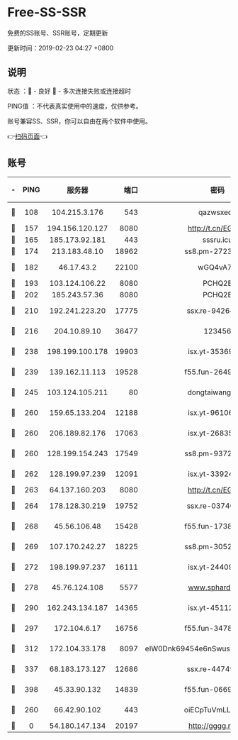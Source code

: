 # Free-SS-SSR

免费的SS账号、SSR账号，定期更新

更新时间：2019-02-23 04:27 +0800

## 说明

状态     ：🙂 - 良好 🙁 - 多次连接失败或连接超时

PING值   ：不代表真实使用中的速度，仅供参考。

账号兼容SS、SSR，你可以自由在两个软件中使用。

👉[扫码页面](https://liesauer.github.io/free-ss-ssr.github.io/)👈

## 账号

|-|PING|服务器|端口|密码|加密方式|区域|
|:----:|:----:|:-----:|-----:|:----:|:----:|:----:|
|🙂|108|104.215.3.176|543|qazwsxedc|aes-256-gcm|JP|
|🙂|157|194.156.120.127|8080|http://t.cn/EGJIyrl|rc4-md5|RU|
|🙂|165|185.173.92.181|443|sssru.icu|rc4-md5|RU|
|🙂|174|213.183.48.10|18962|ss8.pm-27236881|rc4-md5|RU|
|🙂|182|46.17.43.2|22100|wGQ4vA7D|aes-256-gcm|RU|
|🙂|193|103.124.106.22|8080|PCHQ2E|rc4-md5|US|
|🙂|202|185.243.57.36|8080|PCHQ2E|rc4-md5|US|
|🙂|210|192.241.223.20|17775|ssx.re-94264903|aes-256-cfb|US|
|🙂|216|204.10.89.10|36477|123456|aes-256-cfb|US|
|🙂|238|198.199.100.178|19903|isx.yt-35369856|aes-256-cfb|US|
|🙂|239|139.162.11.113|19528|f55.fun-26491183|aes-256-cfb|SG|
|🙂|245|103.124.105.211|80|dongtaiwang.com|aes-256-cfb|US|
|🙂|260|159.65.133.204|12188|isx.yt-96106830|aes-256-cfb|SG|
|🙂|260|206.189.82.176|17063|isx.yt-26835607|aes-256-cfb|SG|
|🙂|260|128.199.154.243|17549|ss8.pm-93722543|aes-256-cfb|SG|
|🙂|262|128.199.97.239|12091|isx.yt-33924211|aes-256-cfb|SG|
|🙂|263|64.137.160.203|8080|http://t.cn/EGJIyrl|rc4-md5|CA|
|🙂|264|178.128.30.219|19752|ssx.re-03740090|aes-256-cfb|SG|
|🙂|268|45.56.106.48|15428|f55.fun-17381628|aes-256-cfb|US|
|🙂|269|107.170.242.27|18225|ss8.pm-30525832|aes-256-cfb|US|
|🙂|272|198.199.97.237|16111|isx.yt-24409459|aes-256-cfb|US|
|🙂|278|45.76.124.108|5577|www.sphard.com|aes-256-cfb|AU|
|🙂|290|162.243.134.187|14365|isx.yt-45112084|aes-256-cfb|US|
|🙂|297|172.104.6.17|16756|f55.fun-34782964|aes-256-cfb|US|
|🙂|312|172.104.33.178|8097|eIW0Dnk69454e6nSwuspv9DmS201tQ0D|aes-256-cfb|SG|
|🙂|337|68.183.173.127|12686|ssx.re-44749299|aes-256-cfb|US|
|🙂|398|45.33.90.132|14839|f55.fun-06699506|aes-256-cfb|US|
|🙁|260|66.42.90.102|443|oiECpTuVmLLxk4Ts|aes-256-cfb|US|
|🙁|0|54.180.147.134|20197|http://gggg.rocks|chacha20|KR|

